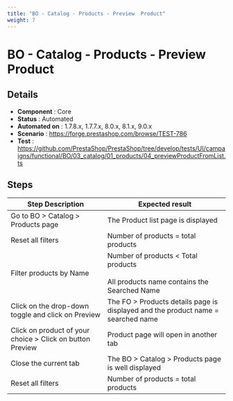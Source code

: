```yaml
---
title: "BO - Catalog - Products - Preview  Product"
weight: 7
---
```


# BO - Catalog - Products - Preview  Product
## Details
* **Component** : Core
* **Status** : Automated
* **Automated on** : 1.7.8.x, 1.7.7.x, 8.0.x, 8.1.x, 9.0.x
* **Scenario** : https://forge.prestashop.com/browse/TEST-786
* **Test** : https://github.com/PrestaShop/PrestaShop/tree/develop/tests/UI/campaigns/functional/BO/03_catalog/01_products/04_previewProductFromList.ts

## Steps
| Step Description | Expected result |
| ----- | ----- |
| Go to BO > Catalog > Products page | The Product list page is displayed |
| Reset all filters | Number of products = total products |
| Filter products by Name | Number of products < Total products<br><br>All products name contains the Searched Name |
| Click on the drop-down toggle and click on Preview | The FO > Products details page is displayed and the product name = searched name |
| Click on product of your choice > Click on button Preview | Product page will open in another tab |
| Close the current tab | The BO > Catalog > Products page is well displayed |
| Reset all filters | Number of products = total products |
